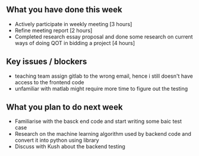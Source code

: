 ## What you have done this week
- Actively participate in weekly meeting [3 hours]
- Refine meeting report [2 hours]
- Completed research essay proposal and done some research on current ways of doing QOT in bidding a project [4 hours]

## Key issues / blockers
- teaching team assign gitlab to the wrong email, hence i still doesn't have access to the frontend code
- unfamiliar with matlab might require more time to figure out the testing

## What you plan to do next week
- Familiarise with the basck end code and start writing some baic test case
- Research on the machine learning algorithm used by backend code and convert it into python using library
- Discuss with Kush about the backend testing